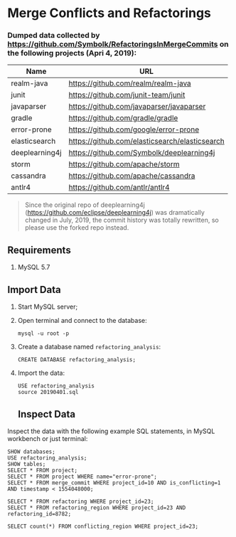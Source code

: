 # Merge Conflicts and Refactorings

### Dumped data collected by https://github.com/Symbolk/RefactoringsInMergeCommits on the following projects (Apri 4, 2019):

| Name              | URL               |
| ----------------- | ----------------- |
| 	realm-java	          | https://github.com/realm/realm-java   |
| junit          | https://github.com/junit-team/junit |
| javaparser| https://github.com/javaparser/javaparser   |
| gradle             |https://github.com/gradle/gradle |
| error-prone              |https://github.com/google/error-prone    |
| elasticsearch     | https://github.com/elasticsearch/elasticsearch	       |
|deeplearning4j    |https://github.com/Symbolk/deeplearning4j         |
|  storm        | https://github.com/apache/storm      |
| cassandra|   https://github.com/apache/cassandra |
| antlr4       | https://github.com/antlr/antlr4   |

> Since the original repo of deeplearning4j (https://github.com/eclipse/deeplearning4j) was dramatically changed in July, 2019, the commit history was totally rewritten, so please use the forked repo instead. 



## Requirements

1. MySQL 5.7

## Import Data

1. Start MySQL server;

2. Open terminal and connect to the database:

   ```
   mysql -u root -p
   ```

3. Create a database named `refactoring_analysis`:

   ```
   CREATE DATABASE refactoring_analysis;
   ```

4. Import the data:

   ```
   USE refactoring_analysis
   source 20190401.sql
   ```

   ## Inspect Data

Inspect the data with the following example SQL statements, in MySQL workbench or just terminal:

```
SHOW databases;
USE refactoring_analysis;
SHOW tables;
SELECT * FROM project;
SELECT * FROM project WHERE name="error-prone";
SELECT * FROM merge_commit WHERE project_id=10 AND is_conflicting=1 AND timestamp < 1554048000;

SELECT * FROM refactoring WHERE project_id=23;
SELECT * FROM refactoring_region WHERE project_id=23 AND refactoring_id=8782;

SELECT count(*) FROM conflicting_region WHERE project_id=23;
```

